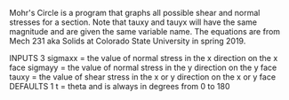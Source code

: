 Mohr's Circle is a program that graphs all possible shear and normal stresses for a section. Note that tauxy and tauyx will have the same magnitude and are given the same variable name. 
The equations are from Mech 231 aka Solids at Colorado State University in spring 2019. 

INPUTS 3
   sigmaxx = the value of normal stress in the x direction on the x face
   sigmayy = the value of normal stress in the y direction on the y face
   tauxy = the value of shear stress in the x or y direction on the x or y face
DEFAULTS 1
  t = theta and is always in degrees from 0 to 180
